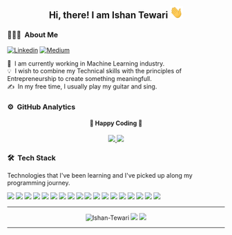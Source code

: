 <div align="center">
  <h2> 
    Hi, there! I am Ishan Tewari <img src="https://github.com/Ishan-Tewari/Ishan-Tewari/blob/main/hi.gif" width="30px">
  </h2>
</div>

### 👨🏻‍💻 &nbsp;About Me

[![Linkedin](https://img.shields.io/badge/-LinkedIn-blue?style=flat&logo=Linkedin&logoColor=white&link=https://www.linkedin.com/in/jaybkim/)](https://www.linkedin.com/in/ishan-tewari-1a1938169/)
[![Medium](https://img.shields.io/badge/-Medium-black?style=flat&logo=Medium&logoColor=white&link=https://medium.com/@manish15gupta03/)](https://medium.com/@manish15gupta03)

🔭 &nbsp;I am currently working in Machine Learning industry.\
💡 &nbsp;I wish to combine my Technical skills with the principles of Entrepreneurship to create something meaningfull.\
✍️ &nbsp;In my free time, I usually play my guitar and sing.

### ⚙️ &nbsp;GitHub Analytics

<div align="center">
  <h4> 
    🏃 Happy Coding 🏃 
  </h4>
</div>
<p align="center">
  <a href="https://github.com/Ishan-Tewari">
    <img height="180em" src="https://github-readme-stats.vercel.app/api?username=Ishan-Tewari&count_private=true&theme=algolia&hide_border=true&show_icons=true&include_all_commits=true"/>
    <img height="180em" src="https://github-readme-stats.vercel.app/api/top-langs/?username=Ishan-Tewari&theme=algolia&hide_border=true&langs_count=9&layout=compact"/>
  </a>
</p>

### 🛠 &nbsp;Tech Stack

Technologies that I've been learning and I've picked up along my programming journey.

<img src="https://img.shields.io/badge/Python-3776AB?style=for-the-badge&logo=python&logoColor=white"> <img src="https://img.shields.io/badge/HTML-239120?style=for-the-badge&logo=html5&logoColor=white"> <img src="https://img.shields.io/badge/CSS-239120?&style=for-the-badge&logo=css3&logoColor=white"> <img src="https://img.shields.io/badge/JavaScript-F7DF1E?style=for-the-badge&logo=javascript&logoColor=black"> <img src="https://img.shields.io/badge/Node.js-43853D?style=for-the-badge&logo=node.js&logoColor=white"> <img src="https://img.shields.io/badge/C-00599C?style=for-the-badge&logo=c&logoColor=white"> <img src="https://img.shields.io/badge/C%2B%2B-00599C?style=for-the-badge&logo=c%2B%2B&logoColor=white"> <img src="https://img.shields.io/badge/PHP-777BB4?style=for-the-badge&logo=php&logoColor=white"> <img src="https://img.shields.io/badge/R-276DC3?style=for-the-badge&logo=r&logoColor=white"> <img src="https://img.shields.io/badge/Kotlin-0095D5?&style=for-the-badge&logo=kotlin&logoColor=white"> <img src="https://img.shields.io/badge/Shell_Script-121011?style=for-the-badge&logo=gnu-bash&logoColor=white"> <img src="https://img.shields.io/badge/Express.js-404D59?style=for-the-badge"> <img src="https://img.shields.io/badge/Bootstrap-563D7C?style=for-the-badge&logo=bootstrap&logoColor=white"> <img src="https://img.shields.io/badge/jQuery-0769AD?style=for-the-badge&logo=jquery&logoColor=white"> <img src="https://img.shields.io/badge/Django-092E20?style=for-the-badge&logo=django&logoColor=white"> <img src="https://img.shields.io/badge/MySQL-00000F?style=for-the-badge&logo=mysql&logoColor=white"> <img src="https://img.shields.io/badge/MongoDB-4EA94B?style=for-the-badge&logo=mongodb&logoColor=white"> <img src="https://img.shields.io/badge/Heroku-430098?style=for-the-badge&logo=heroku&logoColor=white"> 



---

<p align="center">
  <img src="https://komarev.com/ghpvc/?username=Ishan-Tewari" alt="Ishan-Tewari" />
    <a href="https://github.com/Ishan-Tewari/"><img src="https://img.shields.io/github/followers/Ishan-Tewari?style=flat&color=red&label=GitHub%20Followers%20"/></a>
  <a href="https://github.com/Ishan-Tewari/"><img src="https://img.shields.io/github/last-commit/Ishan-Tewari/Ishan-Tewari?style=flat&color=brightgreen&label=Last%20Updated%20"/></a>
</p>

---
